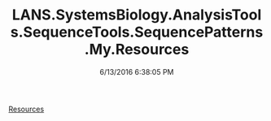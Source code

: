 ﻿---
title: LANS.SystemsBiology.AnalysisTools.SequenceTools.SequencePatterns.My.Resources
date: 6/13/2016 6:38:05 PM
---

[Resources](T-LANS.SystemsBiology.AnalysisTools.SequenceTools.SequencePatterns.My.Resources.Resources.html)
